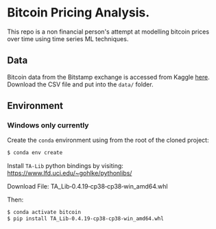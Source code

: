 # Bitcoin Pricing Analysis.

This repo is a non financial person's attempt at modelling bitcoin prices over time using time series ML techniques.

## Data

Bitcoin data from the Bitstamp exchange is accessed from Kaggle [here](https://www.kaggle.com/mczielinski/bitcoin-historical-data). Download the CSV file and put into the `data/` folder.

## Environment

### Windows only currently
Create the `conda` environment using from the root of the cloned project:

```bash
$ conda env create
```

Install `TA-Lib` python bindings by visiting: 
https://www.lfd.uci.edu/~gohlke/pythonlibs/

Download File: TA_Lib‑0.4.19‑cp38‑cp38‑win_amd64.whl

Then:
```bash
$ conda activate bitcoin
$ pip install TA_Lib‑0.4.19‑cp38‑cp38‑win_amd64.whl
```

